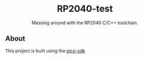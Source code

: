 <div align=center>

# RP2040-test
Messing around with the RP2040 C/C++ toolchain.
</div>


## About
This project is built using the [pico-sdk](https://github.com/raspberrypi/pico-sdk)

